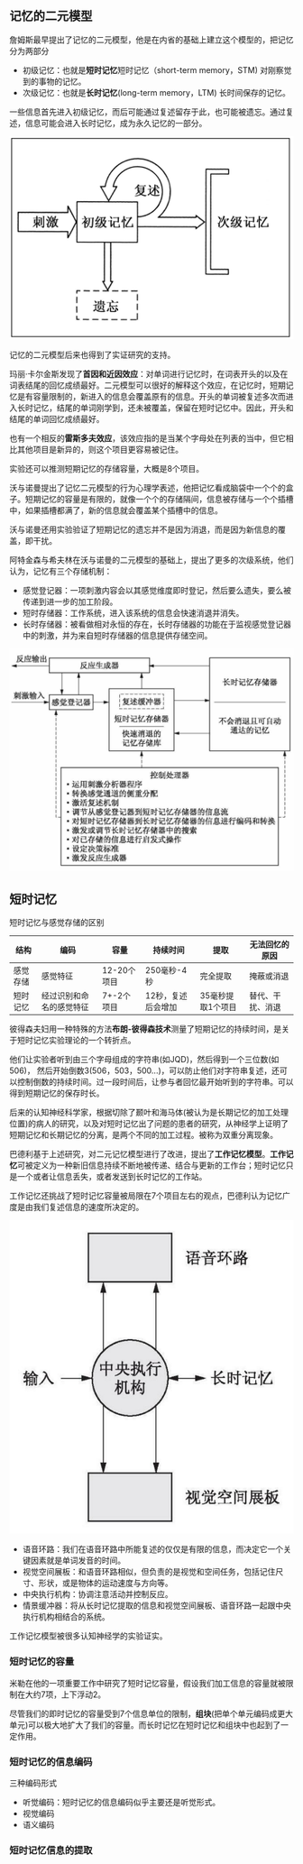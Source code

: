 ## 记忆的二元模型



詹姆斯最早提出了记忆的二元模型，他是在内省的基础上建立这个模型的，把记忆分为两部分

+ 初级记忆：也就是**短时记忆**短时记忆（short-term memory，STM) 对刚察觉到的事物的记忆。
+ 次级记忆：也就是**长时记忆**(long-term memory，LTM) 长时间保存的记忆。

一些信息首先进入初级记忆，而后可能通过复述留存于此，也可能被遗忘。通过复述，信息可能会进入长时记忆，成为永久记忆的一部分。

![](img/memory-model.png)

记忆的二元模型后来也得到了实证研究的支持。



玛丽·卡尔金斯发现了**首因和近因效应**：对单词进行记忆时，在词表开头的以及在词表结尾的回忆成绩最好。二元模型可以很好的解释这个效应，在记忆时，短期记忆是有容量限制的，新进入的信息会覆盖原有的信息。开头的单词被复述多次而进入长时记忆，结尾的单词刚学到，还未被覆盖，保留在短时记忆中。因此，开头和结尾的单词回忆成绩最好。



也有一个相反的**雷斯多夫效应**，该效应指的是当某个字母处在列表的当中，但它相比其他项目是新异的，则这个项目更容易被记住。



实验还可以推测短期记忆的存储容量，大概是8个项目。



沃与诺曼提出了记忆二元模型的行为心理学表述，他把记忆看成脑袋中一个个的盒子。短期记忆的容量是有限的，就像一个个的存储隔间，信息被存储与一个个插槽中，如果插槽都满了，新的信息就会覆盖某个插槽中的信息。

沃与诺曼还用实验验证了短期记忆的遗忘并不是因为消退，而是因为新信息的覆盖，即干扰。



阿特金森与希夫林在沃与诺曼的二元模型的基础上，提出了更多的次级系统，他们认为，记忆有三个存储机制：

+ 感觉登记器：一项刺激内容会以其感觉维度即时登记，然后要么遗失，要么被传递到进一步的加工阶段。
+ 短时存储器：工作系统，进入该系统的信息会快速消退并消失。
+ 长时存储器：被看做相对永恒的存在，长时存储器的功能在于监视感觉登记器中的刺激，并为来自短时存储器的信息提供存储空间。

![](img/extended-memory-model.png)



## 短时记忆

短时记忆与感觉存储的区别

| 结构     | 编码                     | 容量        | 持续时间           | 提取              | 无法回忆的原因   |
| -------- | ------------------------ | ----------- | ------------------ | ----------------- | ---------------- |
| 感觉存储 | 感觉特征                 | 12-20个项目 | 250毫秒-4秒        | 完全提取          | 掩蔽或消退       |
| 短时记忆 | 经过识别和命名的感觉特征 | 7+-2个项目  | 12秒，复述后会增加 | 35毫秒提取1个项目 | 替代、干扰、消退 |

彼得森夫妇用一种特殊的方法**布朗-彼得森技术**测量了短期记忆的持续时间，是关于短时记忆实验理论的一个转折点。

他们让实验者听到由三个字母组成的字符串(如JQD)，然后得到一个三位数(如506)， 然后开始倒数3(506，503，500...)，可以防止他们对字符串复述，还可以控制倒数的持续时间。过一段时间后，让参与者回忆最开始听到的字符串。可以得到短期记忆的保存时长。



后来的认知神经科学家，根据切除了颞叶和海马体(被认为是长期记忆的加工处理位置)的病人的研究，以及对短时记忆出了问题的患者的研究，从神经学上证明了短期记忆和长期记忆的分离，是两个不同的加工过程。被称为双重分离现象。



巴德利基于上述研究，对二元记忆模型进行了改进，提出了**工作记忆模型**。**工作记忆**可被定义为一种新旧信息持续不断地被传递、结合与更新的工作台；短时记忆只是一个或者让信息丢失，或者发送到长时记忆的工作站。

工作记忆还挑战了短时记忆容量被局限在7个项目左右的观点，巴德利认为记忆广度是由我们复述信息的速度所决定的。

![](img/work-memory.png)

+ 语音环路：我们在语音环路中所能复述的仅仅是有限的信息，而决定它一个关键因素就是单词发音的时间。
+ 视觉空间展板：和语音环路相似，但负责的是视觉和空间任务，包括记住尺寸、形状，或是物体的运动速度与方向等。
+ 中央执行机构：协调注意活动并控制反应。
+ 情景缓冲器：将从长时记忆提取的信息和视觉空间展板、语音环路一起跟中央执行机构相结合的系统。

工作记忆模型被很多认知神经学的实验证实。



### 短时记忆的容量

米勒在他的一项重要工作中研究了短时记忆容量，假设我们加工信息的容量就被限制在大约7项，上下浮动2。

尽管我们的即时记忆的容量受到7个信息单位的限制，**组块**(把单个单元编码成更大单元)可以极大地扩大了我们的容量。而长时记忆在短时记忆和组块中也起到了一定作用。



### 短时记忆的信息编码

三种编码形式

+ 听觉编码：短时记忆的信息编码似乎主要还是听觉形式。
+ 视觉编码
+ 语义编码

### 短时记忆信息的提取





